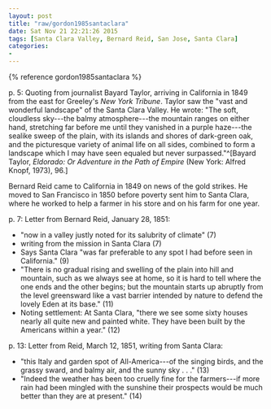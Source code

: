 ```yaml
---
layout: post
title: "raw/gordon1985santaclara"
date: Sat Nov 21 22:21:26 2015
tags: [Santa Clara Valley, Bernard Reid, San Jose, Santa Clara]
categories: 
- 
---
```


{% reference gordon1985santaclara %}

p. 5: Quoting from journalist Bayard Taylor, arriving in California in 1849 from the east for Greeley's *New York Tribune*. Taylor saw the "vast and wonderful landscape" of the Santa Clara Valley. He wrote: "The soft, cloudless sky---the balmy atmosphere---the mountain ranges on either hand, stretching far before me until they vanished in a purple haze---the sealike sweep of the plain, with its islands and shores of dark-green oak, and the picturesque variety of animal life on all sides, combined to form a landscape which I may have seen equaled but never surpassed."^[Bayard Taylor, *Eldorado: Or Adventure in the Path of Empire* (New York: Alfred Knopf, 1973), 96.]

Bernard Reid came to California in 1849 on news of the gold strikes. He moved to San Francisco in 1850 before poverty sent him to Santa Clara, where he worked to help a farmer in his store and on his farm for one year.

p. 7: Letter from Bernard Reid, January 28, 1851:

- "now in a valley justly noted for its salubrity of climate" (7)
- writing from the mission in Santa Clara (7)
- Says Santa Clara "was far preferable to any spot I had before seen in California." (9)
- "There is no gradual rising and swelling of the plain into hill and mountain, such as we always see at home, so it is hard to tell where the one ends and the other begins; but the mountain starts up abruptly from the level greensward like a vast barrier intended by nature to defend the lovely Eden at its base." (11)
- Noting settlement: At Santa Clara, "there we see some sixty houses nearly all quite new and painted white. They have been built by the Americans within a year." (12)

p. 13: Letter from Reid, March 12, 1851, writing from Santa Clara:

- "this Italy and garden spot of All-America---of the singing birds, and the grassy sward, and balmy air, and the sunny sky . . ." (13)
- "Indeed the weather has been too cruelly fine for the farmers---if more rain had been mingled with the sunshine their prospects would be much better than they are at present." (14)

